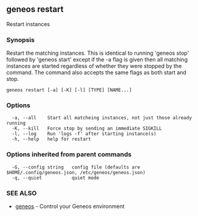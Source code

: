 ## geneos restart

Restart instances

### Synopsis

Restart the matching instances. This is identical to running 'geneos
stop' followed by 'geneos start' except if the -a flag is given then
all matching instances are started regardless of whether they were
stopped by the command. The command also accepts the same flags as
both start and stop.

```
geneos restart [-a] [-K] [-l] [TYPE] [NAME...]
```

### Options

```
  -a, --all    Start all matcheing instances, not just those already running
  -K, --kill   Force stop by sending an immediate SIGKILL
  -l, --log    Run 'logs -f' after starting instance(s)
  -h, --help   help for restart
```

### Options inherited from parent commands

```
  -G, --config string   config file (defaults are $HOME/.config/geneos.json, /etc/geneos/geneos.json)
  -q, --quiet           quiet mode
```

### SEE ALSO

* [geneos](geneos.md)	 - Control your Geneos environment

